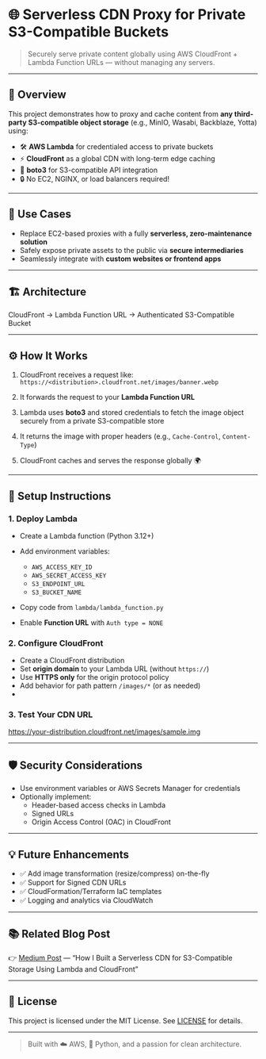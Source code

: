 # 🌐 Serverless CDN Proxy for Private S3-Compatible Buckets

> Securely serve private content globally using AWS CloudFront + Lambda Function URLs — without managing any servers.
---

## 🚀 Overview

This project demonstrates how to proxy and cache content from **any third-party S3-compatible object storage** (e.g., MinIO, Wasabi, Backblaze, Yotta) using:

- 🛠️ **AWS Lambda** for credentialed access to private buckets  
- ⚡ **CloudFront** as a global CDN with long-term edge caching  
- 🧰 **boto3** for S3-compatible API integration  
- 🔒 No EC2, NGINX, or load balancers required!

---

## 🧠 Use Cases

- Replace EC2-based proxies with a fully **serverless, zero-maintenance solution**
- Safely expose private assets to the public via **secure intermediaries**
- Seamlessly integrate with **custom websites or frontend apps**

---

## 🏗️ Architecture

CloudFront → Lambda Function URL → Authenticated S3-Compatible Bucket


---

## ⚙️ How It Works

1. CloudFront receives a request like:  
   `https://<distribution>.cloudfront.net/images/banner.webp`

2. It forwards the request to your **Lambda Function URL**

3. Lambda uses **boto3** and stored credentials to fetch the image object securely from a private S3-compatible store

4. It returns the image with proper headers (e.g., `Cache-Control`, `Content-Type`)

5. CloudFront caches and serves the response globally 🌍

---

## 🔧 Setup Instructions

### 1. Deploy Lambda

- Create a Lambda function (Python 3.12+)
- Add environment variables:
  - `AWS_ACCESS_KEY_ID`
  - `AWS_SECRET_ACCESS_KEY`
  - `S3_ENDPOINT_URL`
  - `S3_BUCKET_NAME`

- Copy code from `lambda/lambda_function.py`
- Enable **Function URL** with `Auth type = NONE`

### 2. Configure CloudFront

- Create a CloudFront distribution
- Set **origin domain** to your Lambda URL (without `https://`)
- Use **HTTPS only** for the origin protocol policy
- Add behavior for path pattern `/images/*` (or as needed)
- 

### 3. Test Your CDN URL
https://your-distribution.cloudfront.net/images/sample.img


---

## 🛡️ Security Considerations

- Use environment variables or AWS Secrets Manager for credentials
- Optionally implement:
  - Header-based access checks in Lambda
  - Signed URLs
  - Origin Access Control (OAC) in CloudFront

---

## 💡 Future Enhancements

- ✅ Add image transformation (resize/compress) on-the-fly
- ✅ Support for Signed CDN URLs
- ✅ CloudFormation/Terraform IaC templates
- ✅ Logging and analytics via CloudWatch

---

## 📚 Related Blog Post

👉 [Medium Post](https://medium.com/@sahilsayyedfs17/building-a-serverless-cdn-for-a-private-third-party-s3-bucket-using-aws-cloudfront-lambda-ae102347d51f) — “How I Built a Serverless CDN for S3-Compatible Storage Using Lambda and CloudFront”

---

## 🪪 License

This project is licensed under the MIT License. See [LICENSE](LICENSE) for details.

---

> Built with ☁️ AWS, 🔐 Python, and a passion for clean architecture.

